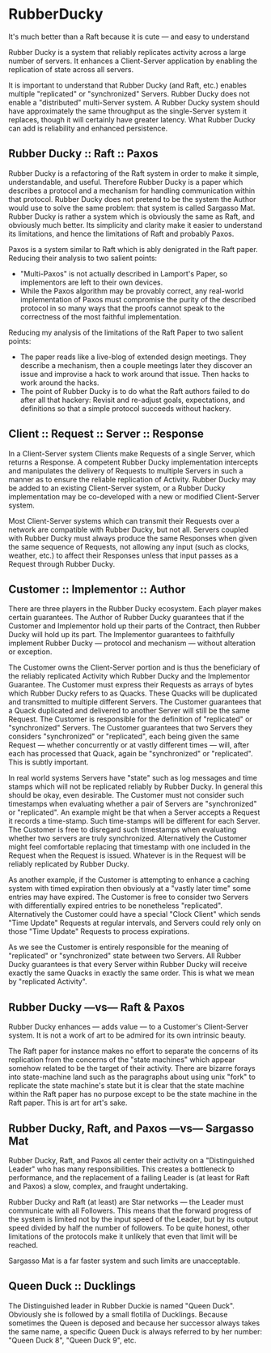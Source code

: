 # RubberDucky
It's much better than a Raft because it is cute — and easy to understand

Rubber Ducky is a system that reliably replicates activity across a large number of servers. It enhances a Client-Server application by enabling the replication of state across all servers.

It is important to understand that Rubber Ducky (and Raft, etc.) enables multiple "replicated" or
"synchronized" Servers. Rubber Ducky does not enable a "distributed" multi-Server system. A Rubber Ducky system should have approximately the same throughput as the single-Server system it replaces, though it will certainly have greater latency. What Rubber Ducky can add is reliability and enhanced persistence.

## Rubber Ducky :: Raft :: Paxos

Rubber Ducky is a refactoring of the Raft system in
order to make it simple, understandable, and useful.
Therefore Rubber Ducky is a paper which describes a
protocol and a mechanism for handling communication within
that protocol. Rubber Ducky does not pretend to be
the system the Author would use to solve the same
problem: that system is called Sargasso Mat. Rubber
Ducky is rather a system which is obviously the same
as Raft, and obviously much better. Its simplicity
and clarity make it easier to understand its
limitations, and hence the limitations of Raft and
probably Paxos.

Paxos is a system similar to Raft which is ably denigrated in the Raft paper. Reducing their analysis to two salient points:
  * "Multi-Paxos" is not actually described in Lamport's Paper, so implementors are left to their own devices.
  * While the Paxos algorithm may be provably correct, any real-world implementation of Paxos must compromise the purity of the described protocol in so many ways that the proofs cannot speak to the correctness of the most faithful implementation.

Reducing my analysis of the limitations of the Raft Paper to two salient points:
  * The paper reads like a live-blog of extended design meetings. They describe a mechanism, then a couple meetings later they discover an issue and improvise a hack to work around that issue. Then hacks to work around the hacks.
  * The point of Rubber Ducky is to do what the Raft authors failed to do after all that hackery: Revisit and re-adjust goals, expectations, and definitions so that a simple protocol succeeds without hackery.

## Client :: Request :: Server :: Response

In a Client-Server system Clients make Requests of a
single Server, which returns a Response. A competent
Rubber Ducky implementation intercepts and
manipulates the delivery of Requests to multiple
Servers in such a manner as to ensure the reliable
replication of Activity. Rubber Ducky may be added to
an existing Client-Server system, or a Rubber Ducky
implementation may be co-developed with a new or
modified Client-Server system.

Most Client-Server systems which can transmit their
Requests over a network are compatible with Rubber
Ducky, but not all. Servers coupled with Rubber Ducky
must always produce the same Responses when given the
same sequence of Requests, not allowing any input
(such as clocks, weather, etc.) to affect their
Responses unless that input passes as a Request through
Rubber Ducky.

## Customer :: Implementor :: Author

There are three players in the Rubber Ducky
ecosystem. Each player makes certain guarantees. The
Author of Rubber Ducky guarantees that if the
Customer and Implementor hold up their parts of the
Contract, then Rubber Ducky will hold up its part.
The Implementor guarantees to faithfully implement
Rubber Ducky — protocol and mechanism —
without alteration or exception.

The Customer owns the Client-Server portion and is
thus the beneficiary of the reliably replicated
Activity which Rubber Ducky and the Implementor
Guarantee. The Customer must express their Requests
as arrays of bytes which Rubber Ducky refers to as
Quacks. These Quacks will be duplicated and
transmitted to multiple different Servers. The
Customer guarantees that a Quack duplicated and
delivered to another Server will still be the same
Request. The Customer is responsible for the
definition of "replicated" or
"synchronized" Servers. The Customer
guarantees that two Servers they considers
"synchronized" or "replicated", each
being given the same Request — whether
concurrently or at vastly different times — will,
after each has processed that Quack, again be
"synchronized" or "replicated". This
is subtly important.

In real world systems Servers have "state"
such as log messages and time stamps which will not
be replicated reliably by Rubber Ducky. In general
this should be okay, even desirable. The Customer
must not consider such timestamps when evaluating
whether a pair of Servers are "synchronized"
or "replicated". An example might be that
when a Server accepts a Request it records a
time-stamp. Such time-stamps will be different for
each Server. The Customer is free to disregard such
timestamps when evaluating whether two servers are
truly synchronized. Alternatively the Customer might
feel comfortable replacing that timestamp with one
included in the Request when the Request is issued.
Whatever is in the Request will be reliably
replicated by Rubber Ducky.

As another example, if the Customer is attempting to enhance a caching system with timed expiration then
obviously at a "vastly later time" some entries may have expired. The Customer is free to consider two Servers with differentially expired entries to be nonetheless "replicated". Alternatively the Customer could have a special "Clock Client" which sends "Time Update" Requests at regular intervals, and Servers could rely only on those "Time Update" Requests to process expirations.

As we see the Customer is entirely responsible for the meaning of "replicated" or "synchronized" state between two Servers. All Rubber Ducky guarantees is that every Server within Rubber Ducky will receive exactly the same Quacks in exactly the same order. This is what we mean by "replicated Activity".

## Rubber Ducky —vs— Raft & Paxos

Rubber Ducky enhances — adds value — to a Customer's Client-Server system. It is not a work of art to be admired for its own intrinsic beauty.

The Raft paper for instance makes no effort to separate the concerns of its replication from the concerns of the "state machines" which appear somehow related to be the target of their activity. There are bizarre forays into state-machine land such as the paragraphs about using unix "fork" to replicate the state machine's state but it is clear that the state machine within the Raft paper has no purpose except to be the state machine in the Raft paper. This is art for art's sake.

## Rubber Ducky, Raft, and Paxos —vs— Sargasso Mat

Rubber Ducky, Raft, and Paxos all center their activity on a "Distinguished Leader" who has many responsibilities. This creates a bottleneck to performance, and the replacement of a failing Leader is (at least for Raft and Paxos) a slow, complex, and fraught undertaking.

Rubber Ducky and Raft (at least) are Star networks — the Leader must communicate with all Followers. This means that the forward progress of the system is limited not by the input speed of the Leader, but by its output speed divided by half the number of followers. To be quite honest, other limitations of the protocols make it unlikely that even that limit will be reached.

Sargasso Mat is a far faster system and such limits are unacceptable.

## Queen Duck :: Ducklings

The Distinguished leader in Rubber Duckie is named "Queen Duck". Obviously she is followed by a small flotilla of Ducklings. Because sometimes the Queen is deposed and because her successor always takes the same name, a specific Queen Duck is always referred to by her number: "Queen Duck 8", "Queen Duck 9", etc.
